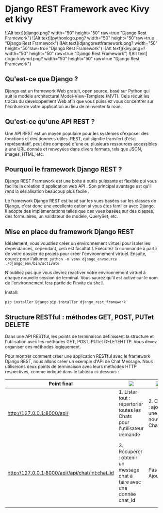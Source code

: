 
# Django REST Framework avec Kivy et kivy

![Alt text](django.png? width="50" height="50" raw=true "Django Rest Framework")
![Alt text](pythonlogo.png? width="50" height="50"raw=true "Django Rest Framework")
![Alt text](djangorestframework.png? width="50" height="50"raw=true "Django Rest Framework")
![Alt text](kivy.png=? width="50" height="50" raw=true "Django Rest Framework")
![Alt text](logo-kivymd.png? width="50" height="50" raw=true "Django Rest Framework")


## Qu'est-ce que Django ?

Django est un framework Web gratuit, open source, basé sur Python qui suit le modèle architectural Model-View-Template (MVT). Cela réduit les tracas du développement Web afin que vous puissiez vous concentrer sur l'écriture de votre application au lieu de réinventer la roue.

## Qu'est-ce qu'une API REST ?
Une API REST est un moyen populaire pour les systèmes d'exposer des fonctions et des données utiles. REST, qui signifie transfert d'état représentatif, peut être composé d'une ou plusieurs ressources accessibles à une URL donnée et renvoyées dans divers formats, tels que JSON, images, HTML, etc.

## Pourquoi le framework Django REST ?

Django REST Framework est une boite à outils puissante et flexible qui vous facilite la création d'application web API . Son principal avantage est qu'il rend la sérialisation beaucoup plus facile .

Le framework Django REST est basé sur les vues basées sur les classes de Django, c'est donc une excellente option si vous êtes familier avec Django. Il adopte des implémentations telles que des vues basées sur des classes, des formulaires, un validateur de modèle, QuerySet, etc.

## Mise en place du framework Django REST

Idéalement, vous voudriez créer un environnement virtuel pour isoler les dépendances, cependant, cela est facultatif. Exécutez la commande à partir de votre dossier de projets pour créer l'environnement virtuel. Ensuite, courez pour l'allumer. ```python -m venv django_envsource ./django_env/bin/activate```

N'oubliez pas que vous devrez réactiver votre environnement virtuel à chaque nouvelle session de terminal. Vous saurez qu'il est activé car le nom de l'environnement fera partie de l'invite du shell.

Install:

```pip installer Django```
```pip installer django_rest_framework```

## Structure RESTful : méthodes GET, POST, PUTet DELETE

Dans une API RESTful, les points de terminaison définissent la structure et l'utilisation avec les méthodes GET, POST, PUTet DELETEHTTP. Vous devez organiser ces méthodes logiquement.

Pour montrer comment créer une application RESTful avec le framework Django REST, nous allons créer un exemple d'API de Chat Message. Nous utiliserons deux points de terminaison avec leurs méthodes HTTP respectives, comme indiqué dans le tableau ci-dessous :

| Point final | [![](https://img.shields.io/badge/GET-blue?style=for-the-badge)]() |[![](https://img.shields.io/badge/POST-yellow?style=for-the-badge)]() | [![](https://img.shields.io/badge/PUT-orange?style=for-the-badge)]() | [![](https://img.shields.io/badge/DELETE-blueviolet?style=for-the-badge)]() |
| ----------- | ----|------|-----|--------|
| http://127.0.0.1:8000/api/ |1. Lister tout : répertorier toutes les Chats pour l'utilisateur demandé |2. Créer : ajouter une nouvelle Chat |Pas / Ajout|Pas / Ajout|
| http://127.0.0.1:8000/api//api/chat/<int:chat_id> | 3. Récupérer : obtenir un message chat à faire avec une donnée chat_id |Pas / Ajout|4. Mettre à jour : mettre à jour une tâche avec une donnée chat_id|5. Supprimer : Supprimer une tâche avec une donnée chat_id|
